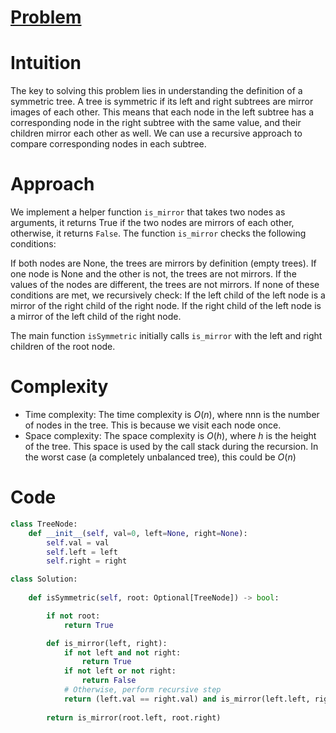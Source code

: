 # [Problem](https://leetcode.com/problems/symmetric-tree/description/)

# Intuition
The key to solving this problem lies in understanding the definition of a symmetric tree. A tree is symmetric if its left and right subtrees are mirror images of each other. This means that each node in the left subtree has a corresponding node in the right subtree with the same value, and their children mirror each other as well. We can use a recursive approach to compare corresponding nodes in each subtree.

# Approach
We implement a helper function `is_mirror` that takes two nodes as arguments, it returns True if the two nodes are mirrors of each other, otherwise, it returns `False`. The function `is_mirror` checks the following conditions:

If both nodes are None, the trees are mirrors by definition (empty trees).
If one node is None and the other is not, the trees are not mirrors.
If the values of the nodes are different, the trees are not mirrors.
If none of these conditions are met, we recursively check:
If the left child of the left node is a mirror of the right child of the right node.
If the right child of the left node is a mirror of the left child of the right node.

The main function `isSymmetric` initially calls `is_mirror` with the left and right children of the root node.

# Complexity
- Time complexity: The time complexity is $O(n)$, where nnn is the number of nodes in the tree. This is because we visit each node once.
- Space complexity: The space complexity is $O(h)$, where $h$ is the height of the tree. This space is used by the call stack during the recursion. In the worst case (a completely unbalanced tree), this could be $O(n)$


# Code
```python
class TreeNode:
    def __init__(self, val=0, left=None, right=None):
        self.val = val
        self.left = left
        self.right = right

class Solution:
    
    def isSymmetric(self, root: Optional[TreeNode]) -> bool:

        if not root:
            return True

        def is_mirror(left, right):
            if not left and not right:
                return True
            if not left or not right:
                return False
            # Otherwise, perform recursive step
            return (left.val == right.val) and is_mirror(left.left, right.right) and is_mirror(left.right, right.left)
        
        return is_mirror(root.left, root.right)
```